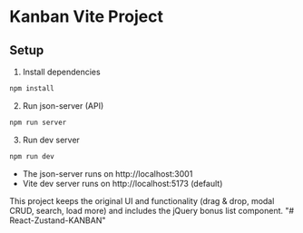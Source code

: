 # Kanban Vite Project

## Setup

1. Install dependencies
```bash
npm install
```

2. Run json-server (API)
```bash
npm run server
```

3. Run dev server
```bash
npm run dev
```

- The json-server runs on http://localhost:3001
- Vite dev server runs on http://localhost:5173 (default)

This project keeps the original UI and functionality (drag & drop, modal CRUD, search, load more) and includes the jQuery bonus list component.
"# React-Zustand-KANBAN" 

